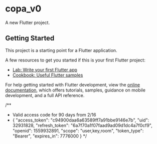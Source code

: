 # copa_v0

A new Flutter project.

## Getting Started

This project is a starting point for a Flutter application.

A few resources to get you started if this is your first Flutter project:

- [Lab: Write your first Flutter app](https://docs.flutter.dev/get-started/codelab)
- [Cookbook: Useful Flutter samples](https://docs.flutter.dev/cookbook)

For help getting started with Flutter development, view the
[online documentation](https://docs.flutter.dev/), which offers tutorials,
samples, guidance on mobile development, and a full API reference.

/\*\*

- Valid access code for 90 days from 2/16
- {
  "access_token": "c94900daa6a63589ff7a91bbe9146e7b",
  "uid": 32931828,
  "refresh_token": "6a7f70a1f07faad9ad09d1dc4a7f0cf9",
  "openid": 1559932891,
  "scope": "user,key,room",
  "token_type": "Bearer",
  "expires_in": 7776000
  } \*/
